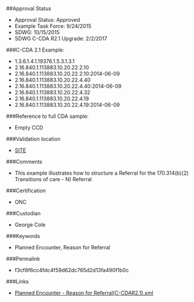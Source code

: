 ##Approval Status 

* Approval Status: Approved
* Example Task Force: 9/24/2015
* SDWG: 10/15/2015
* SDWG C-CDA R2.1 Upgrade: 2/2/2017

###C-CDA 2.1 Example: 
* 1.3.6.1.4.1.19376.1.5.3.1.3.1
* 2.16.840.1.113883.10.20.22.2.10
* 2.16.840.1.113883.10.20.22.2.10:2014-06-09
* 2.16.840.1.113883.10.20.22.4.40
* 2.16.840.1.113883.10.20.22.4.40:2014-06-09
* 2.16.840.1.113883.10.20.22.4.32
* 2.16.840.1.113883.10.20.22.4.19
* 2.16.840.1.113883.10.20.22.4.19:2014-06-09

###Reference to full CDA sample:
* Empty CCD

###Validation location

* [SITE](https://sitenv.org/c-cda-validator)

###Comments

*  This example illustrates how to structure a Referral for the 170.314(b)(2) Transitions of care - N) Referral

###Certification

* ONC

###Custodian

* George Cole

###Keywords

* Planned Encounter, Reason for Referral


###Permalink 

* f3cf8f6cc4fdc4f59d62dc765d2d13fa490f1b0c

###Links 

* [Planned Encounter - Reason for Referral(C-CDAR2.1).xml](https://github.com/HL7/C-CDA-Examples/tree/master/Plan%20of%20Treatment/Planned%20Encounter%20-%20Referral/Planned%20Encounter%20-%20Reason%20for%20Referral%28C-CDAR2.1%29.xml)
